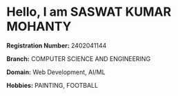 # Hello, I am **SASWAT KUMAR MOHANTY** 

**Registration Number:** 2402041144 

**Branch:** COMPUTER SCIENCE AND ENGINEERING

**Domain:** Web Development, AI/ML 

**Hobbies:** PAINTING, FOOTBALL 
